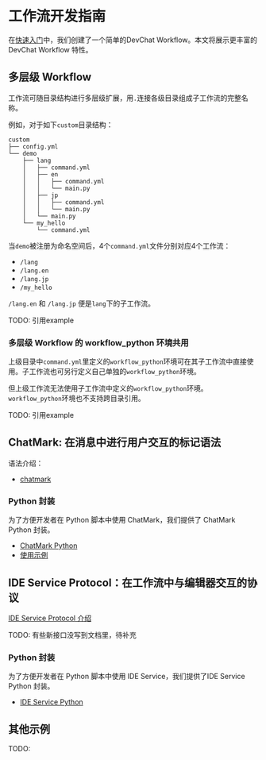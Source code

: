 # 工作流开发指南

在[快速入门](./quickstart.md)中，我们创建了一个简单的DevChat Workflow。本文将展示更丰富的 DevChat Workflow 特性。


## 多层级 Workflow

工作流可随目录结构进行多层级扩展，用`.`连接各级目录组成子工作流的完整名称。

例如，对于如下`custom`目录结构：

```
custom
├── config.yml
└── demo
    ├── lang
    │   ├── command.yml
    │   ├── en
    │   │   ├── command.yml
    │   │   └── main.py
    │   ├── jp
    │   │   ├── command.yml
    │   │   └── main.py
    │   └── main.py
    └── my_hello
        └── command.yml
```
当`demo`被注册为命名空间后，4个`command.yml`文件分别对应4个工作流：
- `/lang`
- `/lang.en`
- `/lang.jp`
- `/my_hello`

`/lang.en` 和 `/lang.jp` 便是`lang`下的子工作流。

TODO: 引用example 

### 多层级 Workflow 的 workflow_python 环境共用

上级目录中`command.yml`里定义的`workflow_python`环境可在其子工作流中直接使用。子工作流也可另行定义自己单独的`workflow_python`环境。

但上级工作流无法使用子工作流中定义的`workflow_python`环境。`workflow_python`环境也不支持跨目录引用。


TODO: 引用example


## ChatMark: 在消息中进行用户交互的标记语法

语法介绍：
- [chatmark](https://github.com/devchat-ai/devchat-docs/blob/main/docs/specs/chatmark.md)


### Python 封装

为了方便开发者在 Python 脚本中使用 ChatMark，我们提供了 ChatMark Python 封装。
- [ChatMark Python](../lib/chatmark/README.md)
- [使用示例](../lib/chatmark/chatmark_example/main.py)


## IDE Service Protocol：在工作流中与编辑器交互的协议

[IDE Service Protocol 介绍](https://merico.feishu.cn/wiki/A3LCwOUE8igbHRkhqE5cviJunyd)

TODO: 有些新接口没写到文档里，待补充


### Python 封装

为了方便开发者在 Python 脚本中使用 IDE Service，我们提供了IDE Service Python 封装。

- [IDE Service Python](../lib/ide_service/service.py)


## 其他示例

TODO: